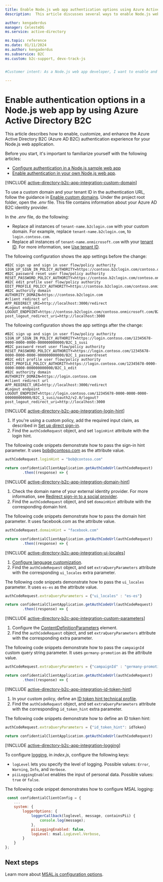```yaml
---
title: Enable Node.js web app authentication options using Azure Active Directory B2C
description:  This article discusses several ways to enable Node.js web app authentication options.

author: kengaderdus
manager: CelesteDG
ms.service: active-directory

ms.topic: reference
ms.date: 01/11/2024
ms.author: kengaderdus
ms.subservice: B2C
ms.custom: b2c-support, devx-track-js


#Customer intent: As a Node.js web app developer, I want to enable and customize Azure Active Directory B2C authentication in my application, so that I can provide a secure and personalized authentication experience for my users.

---
```


# Enable authentication options in a Node.js web app by using Azure Active Directory B2C 

This article describes how to enable, customize, and enhance the Azure Active Directory B2C (Azure AD B2C) authentication experience for your Node.js web application. 

Before you start, it's important to familiarize yourself with the following articles: 

- [Configure authentication in a Node.js sample web app](configure-a-sample-node-web-app.md)
- [Enable authentication in your own Node.js web app](enable-authentication-in-node-web-app.md).

[!INCLUDE [active-directory-b2c-app-integration-custom-domain](../../includes/active-directory-b2c-app-integration-custom-domain.md)]

To use a custom domain and your tenant ID in the authentication URL, follow the guidance in [Enable custom domains](custom-domain.md). Under the project root folder, open the *.env* file. This file contains information about your Azure AD B2C identity provider.

In the *.env* file, do the following:

- Replace all instances of `tenant-name.b2clogin.com` with your custom domain. For example, replace `tenant-name.b2clogin.com`, to `login.contoso.com`.
- Replace all instances of `tenant-name.onmicrosoft.com` with your [tenant ID]( tenant-management-read-tenant-name.md#get-your-tenant-id). For more information, see [Use tenant ID](custom-domain.md#optional-use-tenant-id).

The following configuration shows the app settings before the change: 

```text
#B2C sign up and sign in user flow/policy authority
SIGN_UP_SIGN_IN_POLICY_AUTHORITY=https://contoso.b2clogin.com/contoso.onmicrosoft.com/B2C_1_susi
#B2C password reset user flow/policy authority
RESET_PASSWORD_POLICY_AUTHORITY=https://contoso.b2clogin.com/contoso.onmicrosoft.com/B2C_1_passwordreset
#B2C edit profile user flow/policy authority
EDIT_PROFILE_POLICY_AUTHORITY=https://contoso.b2clogin.com/contoso.onmicrosoft.com/B2C_1_edit
#B2C authority domain
AUTHORITY_DOMAIN=https://contoso.b2clogin.com
#client redirect url
APP_REDIRECT_URI=http://localhost:3000/redirect
#Logout endpoint 
LOGOUT_ENDPOINT=https://contoso.b2clogin.com/contoso.onmicrosoft.com/B2C_1_susi/oauth2/v2.0/logout?post_logout_redirect_uri=http://localhost:3000
```  

The following configuration shows the app settings after the change: 

```text
#B2C sign up and sign in user flow/policy authority
SIGN_UP_SIGN_IN_POLICY_AUTHORITY=https://login.contoso.com/12345678-0000-0000-0000-000000000000/B2C_1_susi
#B2C password reset user flow/policy authority
RESET_PASSWORD_POLICY_AUTHORITY=https://login.contoso.com/12345678-0000-0000-0000-000000000000/B2C_1_passwordreset
#B2C edit profile user flow/policy authority
EDIT_PROFILE_POLICY_AUTHORITY=https://login.contoso.com/12345678-0000-0000-0000-000000000000/B2C_1_edit
#B2C authority domain
AUTHORITY_DOMAIN=https://login.contoso.com
#client redirect url
APP_REDIRECT_URI=http://localhost:3000/redirect
#Logout endpoint 
LOGOUT_ENDPOINT=https://login.contoso.com/12345678-0000-0000-0000-000000000000/B2C_1_susi/oauth2/v2.0/logout?post_logout_redirect_uri=http://localhost:3000
``` 

[!INCLUDE [active-directory-b2c-app-integration-login-hint](../../includes/active-directory-b2c-app-integration-login-hint.md)]

1. If you're using a custom policy, add the required input claim, as described in [Set up direct sign-in](direct-signin.md#prepopulate-the-sign-in-name). 
1. Find the `authCodeRequest` object, and set `loginHint` attribute with the login hint.

The following code snippets demonstrate how to pass the sign-in hint parameter. It uses bob@contoso.com as the attribute value.

```javascript
authCodeRequest.loginHint = "bob@contoso.com"

return confidentialClientApplication.getAuthCodeUrl(authCodeRequest)
        .then((response) => {
```

[!INCLUDE [active-directory-b2c-app-integration-domain-hint](../../includes/active-directory-b2c-app-integration-domain-hint.md)]

1. Check the domain name of your external identity provider. For more information, see [Redirect sign-in to a social provider](direct-signin.md#redirect-sign-in-to-a-social-provider).
1. Find the `authCodeRequest` object, and set `domainHint` attribute with the corresponding domain hint.

The following code snippets demonstrate how to pass the domain hint parameter. It uses facebook.com as the attribute value.

```javascript
authCodeRequest.domainHint = "facebook.com"

return confidentialClientApplication.getAuthCodeUrl(authCodeRequest)
        .then((response) => {
```

[!INCLUDE [active-directory-b2c-app-integration-ui-locales](../../includes/active-directory-b2c-app-integration-ui-locales.md)]

1. [Configure language customization](language-customization.md).
1. Find the `authCodeRequest` object, and set `extraQueryParameters` attribute with the corresponding `ui_locales` extra parameter.

The following code snippets demonstrate how to pass the `ui_locales` parameter. It uses `es-es` as the attribute value.

```javascript
authCodeRequest.extraQueryParameters = {"ui_locales" : "es-es"}

return confidentialClientApplication.getAuthCodeUrl(authCodeRequest)
        .then((response) => {
```

[!INCLUDE [active-directory-b2c-app-integration-custom-parameters](../../includes/active-directory-b2c-app-integration-custom-parameters.md)]

1. Configure the [ContentDefinitionParameters](customize-ui-with-html.md#configure-dynamic-custom-page-content-uri) element.
1. Find the `authCodeRequest` object, and set `extraQueryParameters` attribute with the corresponding extra parameter.

The following code snippets demonstrate how to pass the `campaignId` custom query string parameter. It uses `germany-promotion` as the attribute value.

```javascript
authCodeRequest.extraQueryParameters = {"campaignId" : "germany-promotion"}

return confidentialClientApplication.getAuthCodeUrl(authCodeRequest)
        .then((response) => {
```

[!INCLUDE [active-directory-b2c-app-integration-id-token-hint](../../includes/active-directory-b2c-app-integration-id-token-hint.md)]

1. In your custom policy, define an [ID token hint technical profile](id-token-hint.md).
1. Find the `authCodeRequest` object, and set `extraQueryParameters` attribute with the corresponding `id_token_hint` extra parameter.

The following code snippets demonstrate how to define an ID token hint:

```javascript
authCodeRequest.extraQueryParameters = {"id_token_hint": idToken}

return confidentialClientApplication.getAuthCodeUrl(authCodeRequest)
```

[!INCLUDE [active-directory-b2c-app-integration-logging](../../includes/active-directory-b2c-app-integration-logging.md)]

To configure [logging](https://github.com/AzureAD/microsoft-authentication-library-for-js/blob/dev/lib/msal-angular/docs/logging.md), in *index.js*, configure the following keys:

- `logLevel` lets you specify the level of logging. Possible values: `Error`, `Warning`, `Info`, and `Verbose`.
- `piiLoggingEnabled` enables the input of personal data. Possible values: `true` or `false`.
 
The following code snippet demonstrates how to configure MSAL logging:

```javascript
 const confidentialClientConfig = {
    ...
    system: {
        loggerOptions: {
            loggerCallback(loglevel, message, containsPii) {
                console.log(message);
            },
            piiLoggingEnabled: false,
            logLevel: msal.LogLevel.Verbose,
        }
    }
};
```

## Next steps

Learn more about [MSAL.js configuration options](https://github.com/AzureAD/microsoft-authentication-library-for-js/blob/dev/lib/msal-browser/docs/configuration.md).
